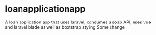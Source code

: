 # loanapplicationapp
A loan application app that uses laravel, consumes a soap API, uses vue and laravel blade as well as bootstrap styling
Some change